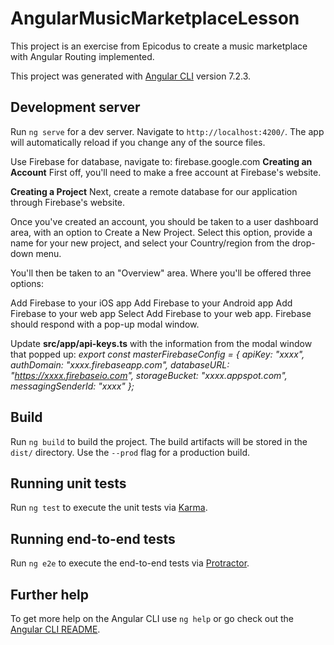 # AngularMusicMarketplaceLesson

This project is an exercise from Epicodus to create a music marketplace with Angular Routing implemented.

This project was generated with [Angular CLI](https://github.com/angular/angular-cli) version 7.2.3.

## Development server

Run `ng serve` for a dev server. Navigate to `http://localhost:4200/`. The app will automatically reload if you change any of the source files.

Use Firebase for database, navigate to: firebase.google.com
  **Creating an Account**
   First off, you'll need to make a free account at Firebase's website.

  **Creating a Project**
  Next, create a remote database for our application through Firebase's website.

  Once you've created an account, you should be taken to a user dashboard area, with an option to Create a New Project. Select this option, provide a name for your new project, and select your Country/region from the drop-down menu.

  You'll then be taken to an "Overview" area. Where you'll be offered three options:

  Add Firebase to your iOS app
  Add Firebase to your Android app
  Add Firebase to your web app
  Select Add Firebase to your web app. Firebase should respond with a pop-up modal window.

  Update **src/app/api-keys.ts** with the information from the modal window that popped up: 
  _export const masterFirebaseConfig = {
      apiKey: "xxxx",
      authDomain: "xxxx.firebaseapp.com",
      databaseURL: "https://xxxx.firebaseio.com",
      storageBucket: "xxxx.appspot.com",
      messagingSenderId: "xxxx"
    };_

## Build

Run `ng build` to build the project. The build artifacts will be stored in the `dist/` directory. Use the `--prod` flag for a production build.

## Running unit tests

Run `ng test` to execute the unit tests via [Karma](https://karma-runner.github.io).

## Running end-to-end tests

Run `ng e2e` to execute the end-to-end tests via [Protractor](http://www.protractortest.org/).

## Further help

To get more help on the Angular CLI use `ng help` or go check out the [Angular CLI README](https://github.com/angular/angular-cli/blob/master/README.md).
